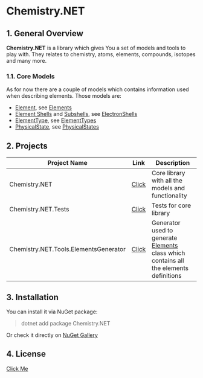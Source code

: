 # Chemistry.NET

## 1. General Overview
**Chemistry.NET** is a library which gives You a set of models and tools to play with. They relates to chemistry, atoms, elements, compounds, isotopes and many more.

### 1.1. Core Models
As for now there are a couple of models which contains information used when describing elements. Those models are:
  - [Element](https://github.com/Sejoslaw/Chemistry.NET/blob/master/Chemistry.NET/Models/Element.cs), see [Elements](https://github.com/Sejoslaw/Chemistry.NET/blob/master/Chemistry.NET/Models/Elements.cs)
  - [Element Shells](https://github.com/Sejoslaw/Chemistry.NET/blob/master/Chemistry.NET/Models/ElectronShell.cs) and [Subshells](https://github.com/Sejoslaw/Chemistry.NET/blob/master/Chemistry.NET/Models/ElectronSubShell.cs), see [ElectronShells](https://github.com/Sejoslaw/Chemistry.NET/blob/master/Chemistry.NET/Models/ElectronShells.cs)
  - [ElementType](https://github.com/Sejoslaw/Chemistry.NET/blob/master/Chemistry.NET/Models/ElementType.cs), see [ElementTypes](https://github.com/Sejoslaw/Chemistry.NET/blob/master/Chemistry.NET/Models/ElementTypes.cs)
  - [PhysicalState](https://github.com/Sejoslaw/Chemistry.NET/blob/master/Chemistry.NET/Models/PhysicalState.cs), see [PhysicalStates](https://github.com/Sejoslaw/Chemistry.NET/blob/master/Chemistry.NET/Models/PhysicalStates.cs)

## 2. Projects

Project Name | Link | Description
-------------|------|------------
Chemistry.NET | [Click](https://github.com/Sejoslaw/Chemistry.NET/tree/master/Chemistry.NET) | Core library with all the models and functionality
Chemistry.NET.Tests | [Click](https://github.com/Sejoslaw/Chemistry.NET/tree/master/Chemistry.NET.Tests) | Tests for core library
Chemistry.NET.Tools.ElementsGenerator | [Click](https://github.com/Sejoslaw/Chemistry.NET/tree/master/Tools/Chemistry.NET.Tools.ElementsGenerator) | Generator used to generate [Elements](https://github.com/Sejoslaw/Chemistry.NET/blob/master/Chemistry.NET/Models/Elements.cs) class which contains all the elements definitions

## 3. Installation
You can install it via NuGet package:
> dotnet add package Chemistry.NET

Or check it directly on [NuGet Gallery](https://www.nuget.org/packages/Chemistry.NET/)

## 4. License

[Click Me](https://github.com/Sejoslaw/Chemistry.NET/blob/master/LICENSE)
